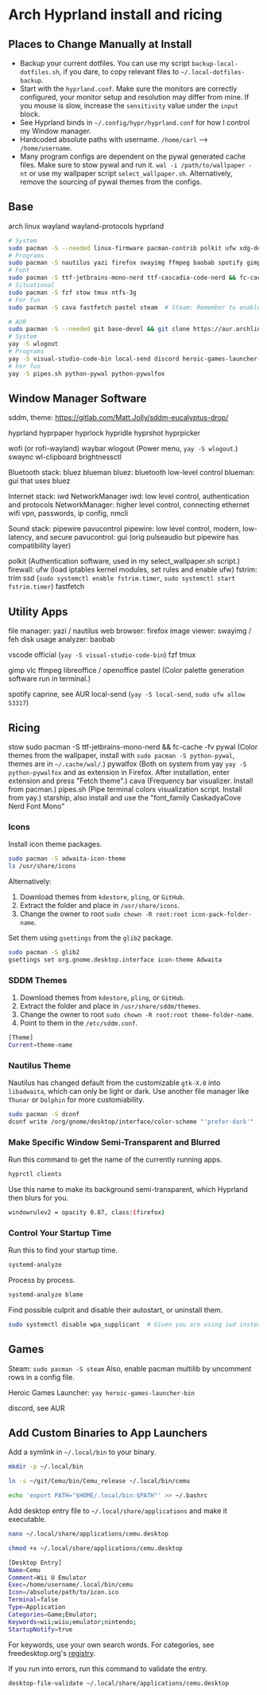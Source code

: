 # Arch Hyprland install and ricing

## Places to Change Manually at Install

- Backup your current dotfiles. You can use my script `backup-local-dotfiles.sh`, if you dare, to copy relevant files to `~/.local-dotfiles-backup`.
- Start with the `hyprland.conf`. Make sure the monitors are correctly configured, your monitor setup and resolution may differ from mine. If you mouse is slow, increase the `sensitivity` value under the `input` block.
- See Hyprland binds in `~/.config/hypr/hyprland.conf` for how I control my Window manager.
- Hardcoded absolute paths with username. `/home/carl` --> `/home/username`.
- Many program configs are dependent on the pywal generated cache files. Make sure to stow pywal and
  run it. `wal -i /path/to/wallpaper -nt` or use my wallpaper script `select_wallpaper.sh`. Alternatively, remove the sourcing of pywal themes from the configs.

## Base

arch linux
wayland wayland-protocols
hyprland

```bash
# System
sudo pacman -S --needed linux-firmware pacman-contrib polkit ufw xdg-desktop-portal-hyprland xdg-desktop-portal-gtk dconf glib2 nano kitty wayland wayland-protocols sddm hyprland hyprpaper hyprlock hypridle hyprshot hyprpicker wofi waybar swaync wl-clipboard brightnessctl bluez blueman iwd NetworkManager pipewire pavucontrol tree git
# Programs
sudo pacman -S nautilus yazi firefox swayimg ffmpeg baobab spotify gimp vlc
# Font
sudo pacman -S ttf-jetbrains-mono-nerd ttf-cascadia-code-nerd && fc-cache -fv
# Situational
sudo pacman -S fzf stow tmux ntfs-3g
# For fun
sudo pacman -S cava fastfetch pastel steam  # Steam: Remember to enable pacman multilib.

# AUR
sudo pacman -S --needed git base-devel && git clone https://aur.archlinux.org/yay.git && cd yay && makepkg -si && cd .. && rm -r yay
# System
yay -S wlogout
# Programs
yay -S visual-studio-code-bin local-send discord heroic-games-launcher-bin caprine
# For fun
yay -S pipes.sh python-pywal python-pywalfox
```

## Window Manager Software

sddm, theme: https://gitlab.com/Matt.Jolly/sddm-eucalyptus-drop/

hyprland
hyprpaper
hyprlock
hypridle
hyprshot
hyprpicker

wofi (or rofi-wayland)
waybar
wlogout (Power menu, `yay -S wlogout`.)
swaync
wl-clipboard
brightnessctl

Bluetooth stack: bluez blueman
bluez: bluetooth low-level control
blueman: gui that uses bluez

Internet stack: iwd NetworkManager
iwd: low level control, authentication and protocols
NetworkManager: higher level control, connecting ethernet wifi vpn, passwords, ip config, nmcli

Sound stack: pipewire pavucontrol
pipewire: low level control, modern, low-latency, and secure
pavucontrol: gui (orig pulseaudio but pipewire has compatibility layer)

polkit (Authentication software, used in my select_wallpaper.sh script.)
firewall: ufw (load iptables kernel modules, set rules and enable ufw)
fstrim: trim ssd (`sudo systemctl enable fstrim.timer`, `sudo systemctl start fstrim.timer`)
fastfetch


## Utility Apps

file manager: yazi / nautilus
web browser: firefox
image viewer: swayimg / feh
disk usage analyzer: baobab

vscode official (`yay -S visual-studio-code-bin`)
fzf
tmux

gimp
vlc
ffmpeg
libreoffice / openoffice
pastel (Color palette generation software run in terminal.)

spotify
caprine, see AUR
local-send (`yay -S local-send`, `sudo ufw allow 53317`)

## Ricing

stow
sudo pacman -S ttf-jetbrains-mono-nerd && fc-cache -fv
pywal (Color themes from the wallpaper, install with `sudo pacman -S python-pywal`, themes are in `~/.cache/wal/`.)
pywalfox (Both on system from yay `yay -S python-pywalfox` and as extension in Firefox. After installation, enter extension and press "Fetch theme".)
cava (Frequency bar visualizer. Install from pacman.)
pipes.sh (Pipe terminal colors visualization script. Install from yay.)
starship, also install and use the "font_family CaskadyaCove Nerd Font Mono"

### Icons

Install icon theme packages.

```bash
sudo pacman -S adwaita-icon-theme
ls /usr/share/icons
```

Alternatively:
1) Download themes from `kdestore`, `pling`, or `GitHub`.
2) Extract the folder and place in `/usr/share/icons`.
3) Change the owner to root `sudo chown -R root:root icon-pack-folder-name`.

Set them using `gsettings` from the `glib2` package.

```bash
sudo pacman -S glib2
gsettings set org.gnome.desktop.interface icon-theme Adwaita
```

### SDDM Themes

1) Download themes from `kdestore`, `pling`, or `GitHub`.
2) Extract the folder and place in `/usr/share/sddm/themes`.
3) Change the owner to root `sudo chown -R root:root theme-folder-name`.
4) Point to them in the `/etc/sddm.conf`.

```bash
[Theme]
Current=theme-name
```

### Nautilus Theme

Nautilus has changed default from the customizable `gtk-X.0` into `libadwaita`, which can only be light or dark. Use another file manager like `Thunar` or `Dolphin` for more customiability.

```bash
sudo pacman -S dconf
dconf write /org/gnome/desktop/interface/color-scheme "'prefer-dark'"
```

### Make Specific Window Semi-Transparent and Blurred

Run this command to get the name of the currently running apps.

```bash
hyprctl clients
```

Use this name to make its background semi-transparent, which Hyprland then blurs for you.

```bash
windowrulev2 = opacity 0.87, class:(firefox)
```

### Control Your Startup Time

Run this to find your startup time.

```bash
systemd-analyze
```

Process by process.

```bash
systemd-analyze blame
```

Find possible culprit and disable their autostart, or uninstall them.

```bash
sudo systemctl disable wpa_supplicant  # Given you are using iwd instead.
```

## Games

Steam:
`sudo pacman -S steam`
Also, enable pacman multilib by uncomment rows in a config file.

Heroic Games Launcher:
`yay heroic-games-launcher-bin`

discord, see AUR

## Add Custom Binaries to App Launchers

Add a symlink in `~/.local/bin` to your binary.

```bash
mkdir -p ~/.local/bin

ln -s ~/git/Cemu/bin/Cemu_release ~/.local/bin/cemu

echo 'export PATH="$HOME/.local/bin:$PATH"' >> ~/.bashrc
```

Add desktop entry file to `~/.local/share/applications` and make it executable.

```bash
nano ~/.local/share/applications/cemu.desktop

chmod +x ~/.local/share/applications/cemu.desktop
```

```bash
[Desktop Entry]
Name=Cemu
Comment=Wii U Emulator
Exec=/home/username/.local/bin/cemu
Icon=/absolute/path/to/icon.ico
Terminal=false
Type=Application
Categories=Game;Emulator;
Keywords=wii;wiiu;emulator;nintendo;
StartupNotify=true
```

For keywords, use your own search words. For categories, see freedesktop.org's [registry](https://specifications.freedesktop.org/menu-spec/latest/category-registry.html).

If you run into errors, run this command to validate the entry.

```bash
desktop-file-validate ~/.local/share/applications/cemu.desktop
```